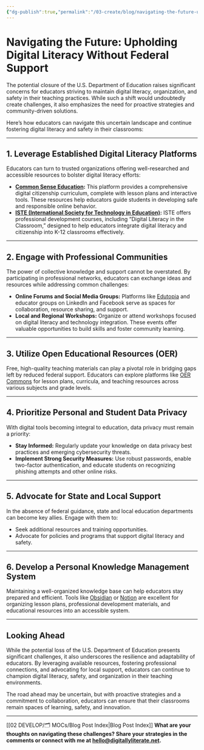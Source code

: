 ```yaml
---
{"dg-publish":true,"permalink":"/03-create/blog/navigating-the-future-upholding-digital-literacy-without-federal-support/","title":"Navigating the Future: Upholding Digital Literacy Without Federal Support","tags":["digital-literacy","education","data-privacy","professional-development"]}
---
```



# Navigating the Future: Upholding Digital Literacy Without Federal Support

The potential closure of the U.S. Department of Education raises significant concerns for educators striving to maintain digital literacy, organization, and safety in their teaching practices. While such a shift would undoubtedly create challenges, it also emphasizes the need for proactive strategies and community-driven solutions.

Here’s how educators can navigate this uncertain landscape and continue fostering digital literacy and safety in their classrooms:

---

## **1. Leverage Established Digital Literacy Platforms**

Educators can turn to trusted organizations offering well-researched and accessible resources to bolster digital literacy efforts:

- **[Common Sense Education](https://www.commonsense.org/education):** This platform provides a comprehensive digital citizenship curriculum, complete with lesson plans and interactive tools. These resources help educators guide students in developing safe and responsible online behavior.
- **[ISTE (International Society for Technology in Education)](https://www.iste.org/):** ISTE offers professional development courses, including “Digital Literacy in the Classroom,” designed to help educators integrate digital literacy and citizenship into K-12 classrooms effectively.

---

## **2. Engage with Professional Communities**

The power of collective knowledge and support cannot be overstated. By participating in professional networks, educators can exchange ideas and resources while addressing common challenges:

- **Online Forums and Social Media Groups:** Platforms like [Edutopia](https://www.edutopia.org/) and educator groups on LinkedIn and Facebook serve as spaces for collaboration, resource sharing, and support.
- **Local and Regional Workshops:** Organize or attend workshops focused on digital literacy and technology integration. These events offer valuable opportunities to build skills and foster community learning.

---

## **3. Utilize Open Educational Resources (OER)**

Free, high-quality teaching materials can play a pivotal role in bridging gaps left by reduced federal support. Educators can explore platforms like [OER Commons](https://www.oercommons.org/) for lesson plans, curricula, and teaching resources across various subjects and grade levels.

---

## **4. Prioritize Personal and Student Data Privacy**

With digital tools becoming integral to education, data privacy must remain a priority:

- **Stay Informed:** Regularly update your knowledge on data privacy best practices and emerging cybersecurity threats.
- **Implement Strong Security Measures:** Use robust passwords, enable two-factor authentication, and educate students on recognizing phishing attempts and other online risks.

---

## **5. Advocate for State and Local Support**

In the absence of federal guidance, state and local education departments can become key allies. Engage with them to:

- Seek additional resources and training opportunities.
- Advocate for policies and programs that support digital literacy and safety.

---

## **6. Develop a Personal Knowledge Management System**

Maintaining a well-organized knowledge base can help educators stay prepared and efficient. Tools like [Obsidian](https://obsidian.md/) or [Notion](https://www.notion.so/) are excellent for organizing lesson plans, professional development materials, and educational resources into an accessible system.

---

## **Looking Ahead**

While the potential loss of the U.S. Department of Education presents significant challenges, it also underscores the resilience and adaptability of educators. By leveraging available resources, fostering professional connections, and advocating for local support, educators can continue to champion digital literacy, safety, and organization in their teaching environments.

The road ahead may be uncertain, but with proactive strategies and a commitment to collaboration, educators can ensure that their classrooms remain spaces of learning, safety, and innovation.

---

[[02 DEVELOP/🗂️ MOCs/Blog Post Index\|Blog Post Index]]
**What are your thoughts on navigating these challenges? Share your strategies in the comments or connect with me at [hello@digitallyliterate.net](mailto:hello@digitallyliterate.net).**